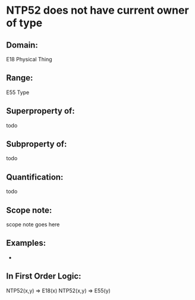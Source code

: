 # NTP52 does not have current owner of type

## Domain: 

E18 Physical Thing

## Range: 

E55 Type

## Superproperty of: 

todo

## Subproperty of: 

todo

## Quantification: 

todo

## Scope note: 

scope note goes here

## Examples: 

* 

## In First Order Logic: 

NTP52(x,y) ⇒ E18(x)
NTP52(x,y) ⇒ E55(y)

